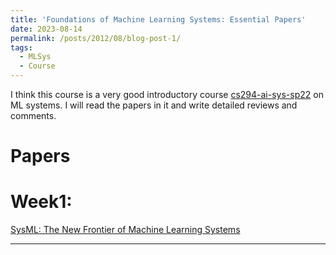 ```yaml
---
title: 'Foundations of Machine Learning Systems: Essential Papers'
date: 2023-08-14
permalink: /posts/2012/08/blog-post-1/
tags:
  - MLSys
  - Course
---
```


I think this course is a very good introductory course [cs294-ai-sys-sp22](https://ucbrise.github.io/cs294-ai-sys-sp22/) on ML systems. I will read the papers in it and write detailed reviews and comments.


Papers
======
Week1:
======
[SysML: The New Frontier of Machine Learning Systems](https://arxiv.org/abs/1904.03257)

------